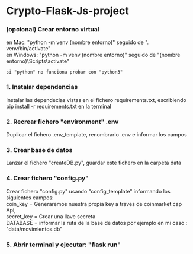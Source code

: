 # Crypto-Flask-Js-project

<h3> (opcional) Crear entorno virtual </h3>

<p> 
    en Mac: "python -m venv (nombre entorno)" seguido de ". venv/bin/activate" 
    <br />
    en Windows: "python -m venv (nombre entorno)" seguido de "(nombre entorno)\Scripts\activate"

    si "python" no funciona probar con "python3"

</p>

<h3> 1. Instalar dependencias </h3>

<p> Instalar las dependecias vistas en el fichero requirements.txt, escribiendo pip install -r requirements.txt en la terminal </p>

<h3> 2. Recrear fichero "environment" .env</h3>

<p> Duplicar el fichero .env_template, renombrarlo .env e informar los campos </p>

<h3> 3. Crear base de datos </h3>

<p> Lanzar el fichero "createDB.py", guardar este fichero en la carpeta data </p>

<h3> 4. Crear fichero "config.py"</h3>

<p> Crear fichero "config.py" usando "config_template" informando los siguientes campos:
    <br />
    coin_key = Generaremos nuestra propia key a traves de coinmarket cap Api, 
    <br />
    secret_key = Crear una llave secreta
    <br />
    DATABASE = informar la ruta de la base de datos por ejemplo en mi caso : "data/movimientos.db"
</p>

<h3> 5. Abrir terminal y ejecutar: "flask run" </h3>
